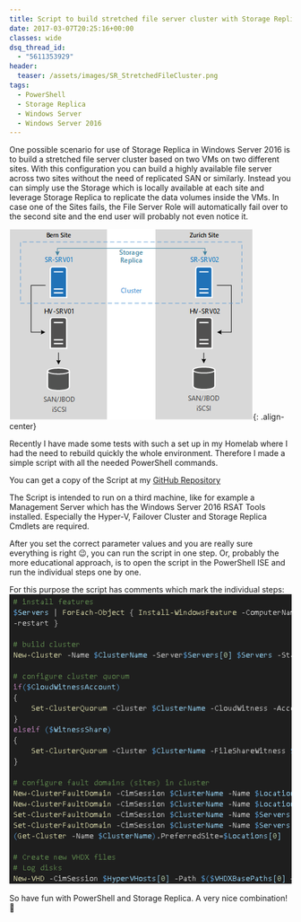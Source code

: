 ```yaml
---
title: Script to build stretched file server cluster with Storage Replica
date: 2017-03-07T20:25:16+00:00
classes: wide
dsq_thread_id:
  - "5611353929"
header:
  teaser: /assets/images/SR_StretchedFileCluster.png
tags:
  - PowerShell
  - Storage Replica
  - Windows Server
  - Windows Server 2016
---
```


One possible scenario for use of Storage Replica in Windows Server 2016 is to build a stretched file server cluster based on two VMs on two different sites. With this configuration you can build a highly available file server across two sites without the need of replicated SAN or similarly. Instead you can simply use the Storage which is locally available at each site and leverage Storage Replica to replicate the data volumes inside the VMs. In case one of the Sites fails, the File Server Role will automatically fail over to the second site and the end user will probably not even notice it.

![Stretched SR Cluster](/assets/images/SR_StretchedFileCluster.png){: .align-center}

Recently I have made some tests with such a set up in my Homelab where I had the need to rebuild quickly the whole environment. Therefore I made a simple script with all the needed PowerShell commands.

You can get a copy of the Script at my [GitHub Repository](https://github.com/J0F3/PowerShell/blob/master/StorageReplica/New-StretchedFileCluster.ps1)

The Script is intended to run on a third machine, like for example a Management Server which has the Windows Server 2016 RSAT Tools installed. Especially the Hyper-V, Failover Cluster and Storage Replica Cmdlets are required.

After you set the correct parameter values and you are really sure everything is right 😉, you can run the script in one step. Or, probably the more educational approach, is to open the script in the PowerShell ISE and run the individual steps one by one.
  
For this purpose the script has comments which mark the individual steps:  
![SRClusterScript](/assets/images/SRFSClusterScript-1.png)

So have fun with PowerShell and Storage Replica. A very nice combination! 🙂